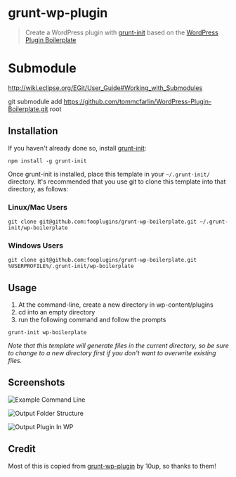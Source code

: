 # grunt-wp-plugin

> Create a WordPress plugin with [grunt-init][] based on the [WordPress Plugin Boilerplate](https://github.com/tommcfarlin/WordPress-Plugin-Boilerplate)

[grunt-init]: http://gruntjs.com/project-scaffolding

# Submodule

http://wiki.eclipse.org/EGit/User_Guide#Working_with_Submodules

git submodule add https://github.com/tommcfarlin/WordPress-Plugin-Boilerplate.git root

## Installation
If you haven't already done so, install [grunt-init][]:

```
npm install -g grunt-init
```

Once grunt-init is installed, place this template in your `~/.grunt-init/` directory. It's recommended that you use git to clone this template into that directory, as follows:

### Linux/Mac Users

```
git clone git@github.com:fooplugins/grunt-wp-boilerplate.git ~/.grunt-init/wp-boilerplate
```

### Windows Users

```
git clone git@github.com:fooplugins/grunt-wp-boilerplate.git %USERPROFILE%/.grunt-init/wp-boilerplate
```

## Usage

1. At the command-line, create a new directory in wp-content/plugins
2. cd into an empty directory
3. run the following command and follow the prompts

```
grunt-init wp-boilerplate
```
_Note that this template will generate files in the current directory, so be sure to change to a new directory first if you don't want to overwrite existing files._

## Screenshots

![Example Command Line](https://raw.github.com/fooplugins/grunt-wp-boilerplate/master/example-command-line.png "Example Command Line")

![Output Folder Structure](https://raw.github.com/fooplugins/grunt-wp-boilerplate/master/output-folder-structure.png "Output Folder Structure")

![Output Plugin In WP](https://raw.github.com/fooplugins/grunt-wp-boilerplate/master/output-plugin-screen.png "Output Plugin In WP")

## Credit

Most of this is copied from [grunt-wp-plugin](https://github.com/10up/grunt-wp-plugin) by 10up, so thanks to them!